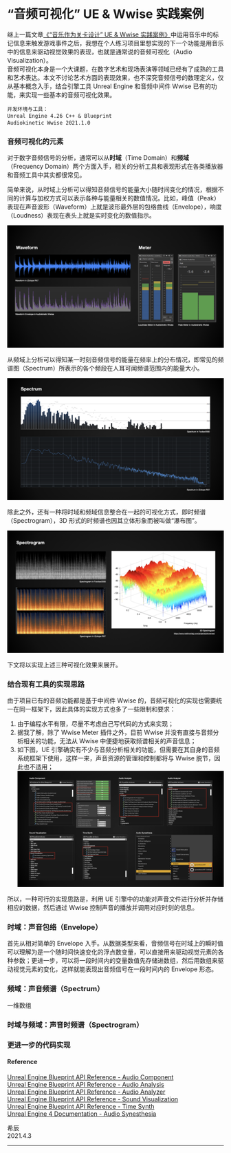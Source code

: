 # “音频可视化” UE & Wwise 实践案例

继上一篇文章[《“音乐作为关卡设计” UE & Wwise 实践案例》](https://github.com/SounDoer/Xichen_GADD/blob/main/A-Practice-of-Music-as-Level-Design-with-UE-Wwise.md)中运用音乐中的标记信息来触发游戏事件之后，我想在个人练习项目里想实现的下一个功能是用音乐中的信息来驱动视觉效果的表现，也就是通常说的音频可视化（Audio Visualization）。\
音频可视化本身是一个大课题，在数字艺术和现场表演等领域已经有了成熟的工具和艺术表达。本文不讨论艺术方面的表现效果，也不深究音频信号的数理定义，仅从基本概念入手，结合引擎工具 Unreal Engine 和音频中间件 Wwise 已有的功能，来实现一些基本的音频可视化效果。
```
开发环境与工具：
Unreal Engine 4.26 C++ & Blueprint
Audiokinetic Wwise 2021.1.0
```

### 音频可视化的元素

对于数字音频信号的分析，通常可以从**时域**（Time Domain）和**频域**（Frequency Domain）两个方面入手，相关的分析工具和表现形式在各类播放器和音频工具中其实都很常见。

简单来说，从时域上分析可以得知音频信号的能量大小随时间变化的情况，根据不同的计算与加权方式可以表示各种与能量相关的数值情况。比如，峰值（Peak）表现在声音波形（Waveform）上就是波形最外层的包络曲线（Envelope），响度（Loudness）表现在表头上就是实时变化的数值指示。

![Waveform & Meter](media/AudioVisualization_WaveformAndMeter.png)

从频域上分析可以得知某一时刻音频信号的能量在频率上的分布情况，即常见的频谱图（Spectrum）所表示的各个频段在人耳可闻频谱范围内的能量大小。

![Spectrum](media/AudioVisualization_Spectrum.png)

除此之外，还有一种将时域和频域信息整合在一起的可视化方式，即时频谱（Spectrogram），3D 形式的时频谱也因其立体形象而被叫做“瀑布图”。

![Spectrogram](media/AudioVisualization_Spectrogram.png)

下文将以实现上述三种可视化效果来展开。

### 结合现有工具的实现思路

由于项目已有的音频功能都是基于中间件 Wwise 的，音频可视化的实现也需要统一在同一框架下，因此具体的实现方式也多了一些限制和要求：
1. 由于编程水平有限，尽量不考虑自己写代码的方式来实现；
2. 据我了解，除了 Wwise Meter 插件之外，目前 Wwise 并没有直接与音频分析相关的功能，无法从 Wwise 中便捷地获取频谱相关的声音信息；
3. 如下图，UE 引擎确实有不少与音频分析相关的功能，但需要在其自身的音频系统框架下使用，这样一来，声音资源的管理和控制都将与 Wwise 脱节，因此也不适用；
![UE Blueprint Audio Visualization](media/AudioVisualization_UE_Blueprint_Overview.png)

所以，一种可行的实现思路是，利用 UE 引擎中的功能对声音文件进行分析并存储相应的数据，然后通过 Wwise 控制声音的播放并调用对应时刻的信息。

### 时域：声音包络（Envelope）

首先从相对简单的 Envelope 入手。从数据类型来看，音频信号在时域上的瞬时值可以理解为是一个随时间快速变化的浮点数变量，可以直接用来驱动视觉元素的各种参数；更进一步，可以将一段时间内的变量数值先存储进数组，然后用数组来驱动视觉元素的变化，这样就能表现出音频信号在一段时间内的 Envelope 形态。

### 频域：声音频谱（Spectrum）

一维数组

### 时域与频域：声音时频谱（Spectrogram）


### 更进一步的代码实现


#### Reference

[Unreal Engine Blueprint API Reference - Audio Component](https://docs.unrealengine.com/en-US/BlueprintAPI/Audio/Components/Audio/index.html)\
[Unreal Engine Blueprint API Reference - Audio Analysis](https://docs.unrealengine.com/en-US/BlueprintAPI/Audio/Analysis/index.html)\
[Unreal Engine Blueprint API Reference - Audio Analyzer](https://docs.unrealengine.com/en-US/BlueprintAPI/AudioAnalyzer/index.html)\
[Unreal Engine Blueprint API Reference - Sound Visualization](https://docs.unrealengine.com/en-US/BlueprintAPI/SoundVisualization/index.html)\
[Unreal Engine Blueprint API Reference - Time Synth](https://docs.unrealengine.com/en-US/BlueprintAPI/TimeSynth/index.html)\
[Unreal Engine 4 Documentation - Audio Synesthesia](https://docs.unrealengine.com/en-US/WorkingWithMedia/Audio/Synesthesia/index.html)


希辰\
2021.4.3

***